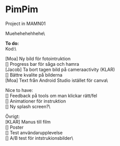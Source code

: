# PimPim
Project in MAMN01


Muehehehehhehe\



**To do:**\
Kod:\

[Moa] Ny bild för fotointruktion\
[] Progress bar för såga och hamra\
[Jacob] Ta bort tagen bild på cameraactivity (KLAR)\
[] Bättre kvalite på bilderna\
[Moa] Text från Android Studio istället för canva\

Nice to have:\
[] Feedback på tools om man klickar rätt/fel\
[] Animationer för instruktion\
[] Ny splash screen?\

Övrigt:\
[KLAR] Manus till film\
[] Poster\
[] Test användarupplevelse\
    [] A/B test för intstrukionsbilder\
